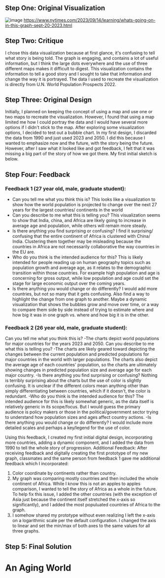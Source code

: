 ## Step One: Original Visualization

![image](https://github.com/chadpenny/cpenny-portfolio/assets/123605156/9ae8263f-562d-4534-b24d-00685ea33a88)
https://www.nytimes.com/2023/09/14/learning/whats-going-on-in-this-graph-sept-20-2023.html

## Step Two: Critique 
I chose this data visualization because at first glance, it's confusing to tell what story is being told. The graph is engaging, and contains a lot of useful information, but I think the large dots everywhere and the use of three different maps makes it difficult to digest. This visualization contains the information to tell a good story and I sought to 
take that information and change the way it is portrayed. The data I used to recreate the visualization is directly from U.N. World Population Prospects 2022.


## Step Three: Original Design 
Initially, I planned on keeping the concept of using a map and use one or two maps to recreate the visualization. However, I found that using a map limited me how I could portray the data and I would have several more options if I didn't stick to the map. After exploring some visualization options, I decided to test out a bubble chart. In my first design, I discarded the data from 1990 and just used 2023 and 2050. I did this because I wanted to emphasize now and the future, with the story being the future. However, after I saw what it looked like and got feedback, I felt that it was missing a big part of the story of how we got there. My first initial sketch is below. 


## Step Four: Feedback 

### Feedback 1 (27 year old, male, graduate student):
- Can you tell me what you think this is?
This looks like a visualization to show how the world population is projected to change over the next 27 years for the largest countries/ continents in the world
- Can you describe to me what this is telling you?
This visualization seems to show that India, china, and Africa are likely going to increase in average age and population, while others will remain more steady. 
- Is there anything you find surprising or confusing?
I find it surprising/ confusing that the entire continent of Africa is clustered with China/ India. Clustering them together may be misleading because the countries in Africa are not necessarily collaborative the way countries in the EU are. 
- Who do you think is the intended audience for this?
This is likely intended for people reading up on human geography topics such as population growth and average age, as it relates to the demographic transition within those countries. For example high population and age is concerning for gross output, while low population and age could set the stage for large economic output over the coming years. 
- Is there anything you would change or do differently?
I would add more countries, but not so many that it gets confusing. Also find a way to highlight the change from one graph to another. Maybe a dynamic visualization that shows the bubbles grow and move over time, or a way to compare them side by side instead of trying to estimate where and how big it was in one graph vs. where and how big it is in the other.

### Feedback 2 (26 year old, male, graduate student):
Can you tell me what you think this is?
-The charts depict world populations for major countries for the years 2023 and 2050. 
Can you describe to me what this is telling you?
-The charts are likely geared toward depicting the changes between the current population and predicted populations for major countries in the world with larger populations. The charts also depict the average age of each countries' population, so the charts are ultimately showing changes in predicted population size and average age for each major country.
-Is there anything you find surprising or confusing? 
Nothing is terribly surprising about the charts but the use of color is slightly confusing. It is unclear if the different colors mean anything other than simply differentiating between countries, which if it doesn't, the color is redundant. 
-Who do you think is the intended audience for this? 
The intended audience for this is likely somewhat generic, as the data itself is relatively generic in its scope/focus. But I would guess the primary audience is policy makers or those in the political/government sector trying to understand how population sizes and ages affect country actions. 
-Is there anything you would change or do differently?
I would include more detailed scales and perhaps a key/legend for the use of color.

Using this feedback, I created my first initial digital design, incorporating more countries, adding a dynamic component, and I added the data from 1990 to tell the whole story of progression. 
Additional Feedback:
After receiving feedback and digitally creating the first prototype of my new graph, classmates and the same person from feedback 1 gave me additional feedback which I incorporated:
1) Color coordinate by continents rather than country.
2) My graph was comparing mostly countries and then included the whole continent of Africa. While I know this is not an apples to apples comparison, I wanted to tell the story of Africa as a whole in the future. To help fix this issue,
   I added the other countries (with the exception of Asia just because the continent itself stretched the x-axis so significantly), and I added the most populuated countries of Africa to the graph.
3) I somehow shared my prototype without even realizing I left the x-axis on a logarithmic scale per the default configuration. I changed the axis to linear and set the min/max of both axes to the same values for all three graphs.

## Step 5: Final Solution
# An Aging World
<div class="flourish-embed" data-src="story/2035453"><script src="https://public.flourish.studio/resources/embed.js"></script></div>

